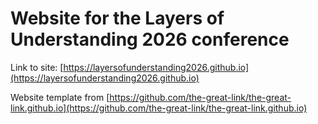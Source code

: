 # Website for the Layers of Understanding 2026 conference

Link to site: [https://layersofunderstanding2026.github.io](https://layersofunderstanding2026.github.io)

Website template from [https://github.com/the-great-link/the-great-link.github.io](https://github.com/the-great-link/the-great-link.github.io)
